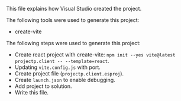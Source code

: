 This file explains how Visual Studio created the project.

The following tools were used to generate this project:
- create-vite

The following steps were used to generate this project:
- Create react project with create-vite: `npm init --yes vite@latest projectp.client -- --template=react`.
- Updating `vite.config.js` with port.
- Create project file (`projectp.client.esproj`).
- Create `launch.json` to enable debugging.
- Add project to solution.
- Write this file.
